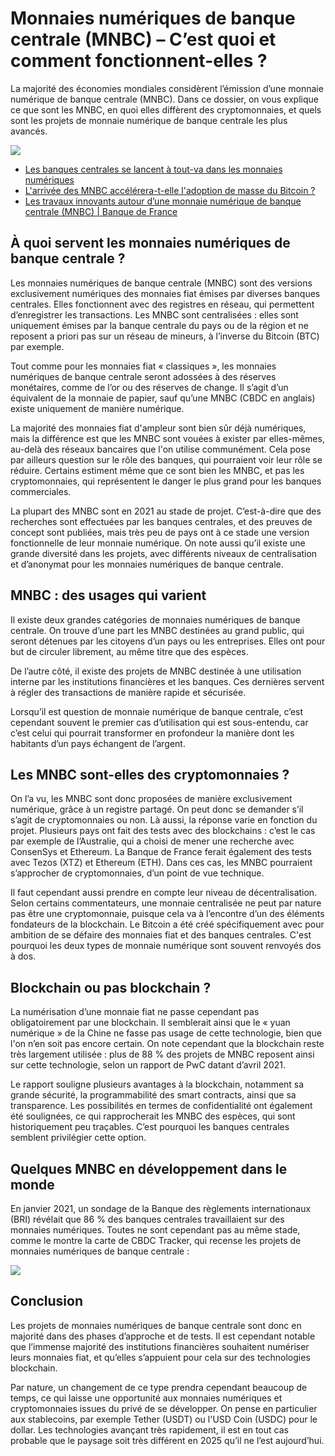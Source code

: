 # Monnaies numériques de banque centrale (MNBC) – C’est quoi et comment fonctionnent-elles ?

La majorité des économies mondiales considèrent l’émission d’une monnaie numérique de banque centrale (MNBC). Dans ce dossier, on vous explique ce que sont les MNBC, en quoi elles diffèrent des cryptomonnaies, et quels sont les projets de monnaie numérique de banque centrale les plus avancés.

![](https://cryptoast.fr/wp-content/uploads/2021/07/monnaie-numerique-banque-centrale-mnbc-.jpg.webp)

- [Les banques centrales se lancent à tout-va dans les monnaies numériques](https://youtu.be/nc5C30ZBan8)
- [L'arrivée des MNBC accélérera-t-elle l'adoption de masse du Bitcoin ?](https://youtu.be/-f4ymJ6eKOs)
- [Les travaux innovants autour d’une monnaie numérique de banque centrale (MNBC) | Banque de France](https://youtu.be/vNFoVyOCqSE)

## À quoi servent les monnaies numériques de banque centrale ?

Les monnaies numériques de banque centrale (MNBC) sont des versions exclusivement numériques des monnaies fiat émises par diverses banques centrales. Elles fonctionnent avec des registres en réseau, qui permettent d’enregistrer les transactions. Les MNBC sont centralisées : elles sont uniquement émises par la banque centrale du pays ou de la région et ne reposent a priori pas sur un réseau de mineurs, à l’inverse du Bitcoin (BTC) par exemple.

Tout comme pour les monnaies fiat « classiques », les monnaies numériques de banque centrale seront adossées à des réserves monétaires, comme de l’or ou des réserves de change. Il s’agit d’un équivalent de la monnaie de papier, sauf qu’une MNBC (CBDC en anglais) existe uniquement de manière numérique.

La majorité des monnaies fiat d'ampleur sont bien sûr déjà numériques, mais la différence est que les MNBC sont vouées à exister par elles-mêmes, au-delà des réseaux bancaires que l'on utilise communément. Cela pose par ailleurs question sur le rôle des banques, qui pourraient voir leur rôle se réduire. Certains estiment même que ce sont bien les MNBC, et pas les cryptomonnaies, qui représentent le danger le plus grand pour les banques commerciales.

La plupart des MNBC sont en 2021 au stade de projet. C’est-à-dire que des recherches sont effectuées par les banques centrales, et des preuves de concept sont publiées, mais très peu de pays ont à ce stade une version fonctionnelle de leur monnaie numérique. On note aussi qu’il existe une grande diversité dans les projets, avec différents niveaux de centralisation et d’anonymat pour les monnaies numériques de banque centrale.

## MNBC : des usages qui varient

Il existe deux grandes catégories de monnaies numériques de banque centrale. On trouve d’une part les MNBC destinées au grand public, qui seront détenues par les citoyens d’un pays ou les entreprises. Elles ont pour but de circuler librement, au même titre que des espèces.

De l’autre côté, il existe des projets de MNBC destinée à une utilisation interne par les institutions financières et les banques. Ces dernières servent à régler des transactions de manière rapide et sécurisée.

Lorsqu’il est question de monnaie numérique de banque centrale, c’est cependant souvent le premier cas d’utilisation qui est sous-entendu, car c’est celui qui pourrait transformer en profondeur la manière dont les habitants d’un pays échangent de l’argent.

## Les MNBC sont-elles des cryptomonnaies ?

On l’a vu, les MNBC sont donc proposées de manière exclusivement numérique, grâce à un registre partagé. On peut donc se demander s’il s’agit de cryptomonnaies ou non. Là aussi, la réponse varie en fonction du projet. Plusieurs pays ont fait des tests avec des blockchains : c’est le cas par exemple de l’Australie, qui a choisi de mener une recherche avec ConsenSys et Ethereum. La Banque de France ferait également des tests avec Tezos (XTZ) et Ethereum (ETH). Dans ces cas, les MNBC pourraient s’approcher de cryptomonnaies, d’un point de vue technique.

Il faut cependant aussi prendre en compte leur niveau de décentralisation. Selon certains commentateurs, une monnaie centralisée ne peut par nature pas être une cryptomonnaie, puisque cela va à l’encontre d’un des éléments fondateurs de la blockchain. Le Bitcoin a été créé spécifiquement avec pour ambition de se défaire des monnaies fiat et des banques centrales. C'est pourquoi les deux types de monnaie numérique sont souvent renvoyés dos à dos.

## Blockchain ou pas blockchain ?

La numérisation d’une monnaie fiat ne passe cependant pas obligatoirement par une blockchain. Il semblerait ainsi que le « yuan numérique » de la Chine ne fasse pas usage de cette technologie, bien que l'on n’en soit pas encore certain. On note cependant que la blockchain reste très largement utilisée : plus de 88 % des projets de MNBC reposent ainsi sur cette technologie, selon un rapport de PwC datant d’avril 2021.

Le rapport souligne plusieurs avantages à la blockchain, notamment sa grande sécurité, la programmabilité des smart contracts, ainsi que sa transparence. Les possibilités en termes de confidentialité ont également été soulignées, ce qui rapprocherait les MNBC des espèces, qui sont historiquement peu traçables. C’est pourquoi les banques centrales semblent privilégier cette option.

## Quelques MNBC en développement dans le monde

En janvier 2021, un sondage de la Banque des règlements internationaux (BRI) révélait que 86 % des banques centrales travaillaient sur des monnaies numériques. Toutes ne sont cependant pas au même stade, comme le montre la carte de CBDC Tracker, qui recense les projets de monnaies numériques de banque centrale :

![](https://www.imf.org/-/media/Images/IMF/FANDD/Charts/2022/September/49-picture-chart-fre.ashx?h=2768&w=2268&la=fr)

## Conclusion

Les projets de monnaies numériques de banque centrale sont donc en majorité dans des phases d’approche et de tests. Il est cependant notable que l’immense majorité des institutions financières souhaitent numériser leurs monnaies fiat, et qu’elles s’appuient pour cela sur des technologies blockchain.

Par nature, un changement de ce type prendra cependant beaucoup de temps, ce qui laisse une opportunité aux monnaies numériques et cryptomonnaies issues du privé de se développer. On pense en particulier aux stablecoins, par exemple Tether (USDT) ou l'USD Coin (USDC) pour le dollar. Les technologies avançant très rapidement, il est en tout cas probable que le paysage soit très différent en 2025 qu’il ne l’est aujourd’hui.